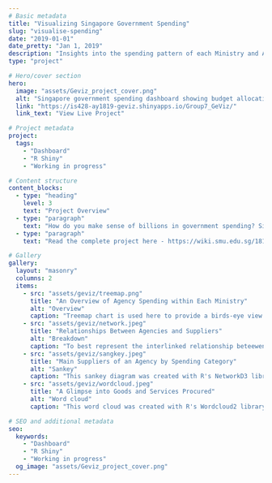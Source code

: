 ```yaml
---
# Basic metadata
title: "Visualizing Singapore Government Spending"
slug: "visualise-spending"
date: "2019-01-01"
date_pretty: "Jan 1, 2019"
description: "Insights into the spending pattern of each Ministry and Agency of Singapore Government"
type: "project"

# Hero/cover section
hero:
  image: "assets/Geviz_project_cover.png"
  alt: "Singapore government spending dashboard showing budget allocation across ministries with interactive charts"
  link: "https://is428-ay1819-geviz.shinyapps.io/Group7_GeViz/"
  link_text: "View Live Project"

# Project metadata
project:
  tags:
    - "Dashboard"
    - "R Shiny"
    - "Working in progress"

# Content structure
content_blocks:
  - type: "heading"
    level: 3
    text: "Project Overview"
  - type: "paragraph"
    text: "How do you make sense of billions in government spending? Singapore's government budget data is publicly available, but buried in dense spreadsheets. We built an interactive dashboard using R Shiny that transforms Singapore's complex budget data into clear, explorable visualizations."
  - type: "paragraph"
    text: "Read the complete project here - https://wiki.smu.edu.sg/18191is428g1/GeViz"

# Gallery
gallery:
  layout: "masonry"
  columns: 2
  items:
    - src: "assets/geviz/treemap.png"
      title: "An Overview of Agency Spending within Each Ministry"
      alt: "Overview"
      caption: "Treemap chart is used here to provide a birds-eye view of each each ministry's spending breakdown by agency and category. The size of the box represents number of procurement contracts of each procurement category while the colour intensity represents the total amount of good and services procured."
    - src: "assets/geviz/network.jpeg"
      title: "Relationships Between Agencies and Suppliers"
      alt: "Breakdown"
      caption: "To best represent the interlinked relationship beteewen suppliers and agencies under a selected ministry, network diagram was used to shows the common suppliers between agencies. The triangle icon represents agencies while the circle icon represents suppliers."
    - src: "assets/geviz/sangkey.jpeg"
      title: "Main Suppliers of an Agency by Spending Category"
      alt: "Sankey"
      caption: "This sankey diagram was created with R's NetworkD3 library, the chart shows the cash flow between a selected agency and its suppliers for a selected procurement category. The thickness of the path represents the total dollar amount of goods and services procured from a particular supplier."
    - src: "assets/geviz/wordcloud.jpeg"
      title: "A Glimpse into Goods and Services Procured"
      alt: "Word cloud"
      caption: "This word cloud was created with R's Wordcloud2 library, it shows the top goods and services procured by a selected agency and a selected category. The size of the word within the word cloud corresponds to the frequency of the word in the procurement descriptions."

# SEO and additional metadata
seo:
  keywords:
    - "Dashboard"
    - "R Shiny"
    - "Working in progress"
  og_image: "assets/Geviz_project_cover.png"
---
```


<!-- Optional markdown content can go here. -->
